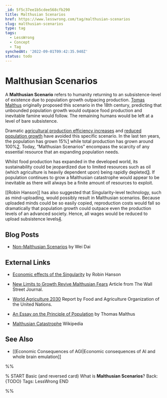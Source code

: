 ```yaml
---
_id: 5f5c37ee1b5cdee568cfb290
title: Malthusian Scenarios
href: https://www.lesswrong.com/tag/malthusian-scenarios
slug: malthusian-scenarios
type: tag
tags:
  - LessWrong
  - Concept
  - Tag
synchedAt: '2022-09-01T09:42:35.940Z'
status: todo
---
```


# Malthusian Scenarios

A **Malthusian Scenario** refers to humanity returning to an subsistence-level of existence due to population growth outpacing production. [Tomas Malthus](https://en.wikipedia.org/wiki/Thomas_Malthus) originally proposed this scenario in the 18th century, predicting that unbounded population growth would outpace food production and inevitable famine would follow. The remaining humans would be left at a level of bare subsistence.

Dramatic [agricultural production efficiency increases](https://en.wikipedia.org/wiki/Green_Revolution) and [reduced population growth](https://en.wikipedia.org/wiki/Demographic_transition) have avoided this specific scenario. In the last ten years, the population has grown 15%[1](http://en.wikipedia.org/wiki/Population_growth#Human_population_growth_rate) while total production has grown around 100%[2](http://en.wikipedia.org/wiki/Gross_world_product#Historical_and_prehistorical_estimates). Today, “Malthusian Scenarios” encompass the scarcity of any essential resource that an expanding population needs.

Whilst food production has expanded in the developed world, its sustainability could be jeopardized due to limited resources such as oil (which agriculture is heavily dependent upon) being rapidly depleted[3](http://en.wikipedia.org/wiki/Oil_depletion#Catastrophe). If population continues to grow a Malthusian catastrophe would appear to be inevitable as there will always be a finite amount of resources to exploit.

[[Robin Hanson]] has also suggested that Singularity-level technology, such as mind-uploading, would possibly result in Malthusian scenarios. Because uploaded minds could be so easily copied, reproduction costs would fall so dramatically that population growth could outpace even the production levels of an advanced society. Hence, all wages would be reduced to upload subsistence levels[4](http://www.primitivism.com/uploads-dawn.htm).

## Blog Posts

- [Non-Malthusian Scenarios](http://lesswrong.com/lw/199/nonmalthusian_scenarios/) by Wei Dai

## External Links

- [Economic effects of the Singularity](http://spectrum.ieee.org/robotics/robotics-software/economics-of-the-singularity/) by Robin Hanson

- [New Limits to Growth Revive Malthusian Fears](http://online.wsj.com/article/SB120613138379155707.html) Article from The Wall Street Journal.

- [World Agriculture 2030](http://www.fao.org/english/newsroom/news/2002/7828-en.html) Report by Food and Agriculture Organization of the United Nations.

- [An Essay on the Principle of Population](http://www.econlib.org/library/Malthus/malPlong.html) by Thomas Malthus

- [Malthusian Catastrophe](http://en.wikipedia.org/wiki/Malthusian_catastrophe) Wikipedia

## See Also

- [[Economic Consequences of AGI|Economic consequences of AI and whole brain emulation]]


%%

% START
Basic (and reversed card)
What is **Malthusian Scenarios**?
Back: {TODO}
Tags: LessWrong
END

%%
	
